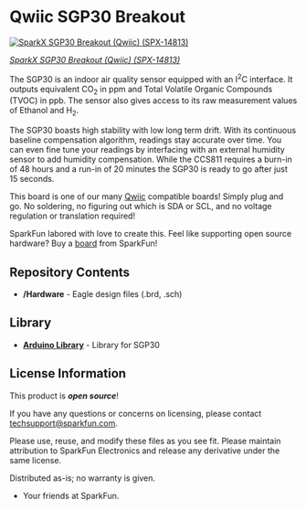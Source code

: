 Qwiic SGP30 Breakout
===========================================================
 [![SparkX SGP30 Breakout (Qwiic) (SPX-14813)](https://cdn.sparkfun.com/assets/parts/1/3/0/8/1/14813-SGP30_Breakout__Qwiic_-01.jpg)](https://cdn.sparkfun.com/assets/parts/1/3/0/8/1/14813-SGP30_Breakout__Qwiic_-01.jpg) 

[*SparkX SGP30 Breakout (Qwiic) (SPX-14813)*](https://www.sparkfun.com/products/14813)

The SGP30 is an indoor air quality sensor equipped with an I<sup>2</sup>C interface. It outputs equivalent CO<sub>2</sub> in ppm and Total Volatile Organic Compounds (TVOC) in ppb. The sensor also gives access to its raw measurement values of Ethanol and H<sub>2</sub>. 

The SGP30 boasts high stability with low long term drift. With its continuous baseline compensation algorithm, readings stay accurate over time. You can even fine tune your readings by interfacing with an external humidity sensor to add humidity compensation.
While the CCS811 requires a burn-in of 48 hours and a run-in of 20 minutes the SGP30 is ready to go after just 15 seconds.

This board is one of our many [Qwiic](https://www.sparkfun.com/qwiic) compatible boards! Simply plug and go. No soldering, no figuring out which is SDA or SCL, and no voltage regulation or translation required!

SparkFun labored with love to create this. Feel like supporting open source hardware? 
Buy a [board](https://www.sparkfun.com/products/14813) from SparkFun!

Repository Contents
-------------------

* **/Hardware** - Eagle design files (.brd, .sch)

Library
--------------
* **[Arduino Library](https://github.com/sparkfun/SparkFun_SGP30_Library)** - Library for SGP30

License Information
-------------------

This product is _**open source**_! 

If you have any questions or concerns on licensing, please contact techsupport@sparkfun.com.

Please use, reuse, and modify these files as you see fit. Please maintain attribution to SparkFun Electronics and release any derivative under the same license.

Distributed as-is; no warranty is given.

- Your friends at SparkFun.
